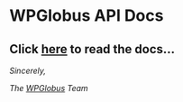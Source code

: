 # WPGlobus API Docs

Click [here](https://wpglobus.github.io/wpglobus-api-docs/) to read the docs...
-------------------------------------------------------------------------------

_Sincerely,_

_The [WPGlobus](https://wpglobus.com/) Team_
